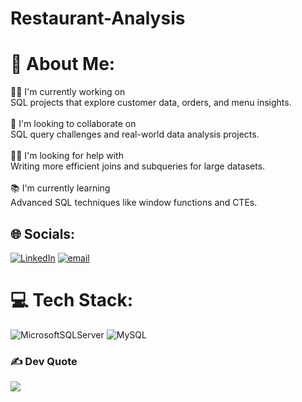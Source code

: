 # Restaurant-Analysis
# 💫 About Me:
👩‍💻 I'm currently working on  <br>SQL projects that explore customer data, orders, and menu insights.  <br><br>🤝 I'm looking to collaborate on  <br>SQL query challenges and real-world data analysis projects.  <br><br>🙋‍♀️ I'm looking for help with  <br>Writing more efficient joins and subqueries for large datasets.  <br><br>📚 I'm currently learning  <br>Advanced SQL techniques like window functions and CTEs. 


## 🌐 Socials:
[![LinkedIn](https://img.shields.io/badge/LinkedIn-%230077B5.svg?logo=linkedin&logoColor=white)](https://linkedin.com/in/melissa-kumar) [![email](https://img.shields.io/badge/Email-D14836?logo=gmail&logoColor=white)](mailto:melissakumar32@gmail.com) 

# 💻 Tech Stack:
![MicrosoftSQLServer](https://img.shields.io/badge/Microsoft%20SQL%20Server-CC2927?style=for-the-badge&logo=microsoft%20sql%20server&logoColor=white) ![MySQL](https://img.shields.io/badge/mysql-4479A1.svg?style=for-the-badge&logo=mysql&logoColor=white)

### ✍️ Dev Quote
![](https://quotes-github-readme.vercel.app/api?type=horizontal&theme=tokyonight)

<!-- Proudly created with GPRM ( https://gprm.itsvg.in ) -->
